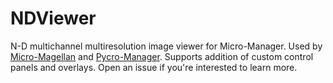 # NDViewer
N-D multichannel multiresolution image viewer for Micro-Manager. Used by [Micro-Magellan](https://micro-manager.org/wiki/MicroMagellan) and [Pycro-Manager](https://pycro-manager.readthedocs.io/en/latest/). Supports addition of custom control panels and overlays. Open an issue if you're interested to learn more.
